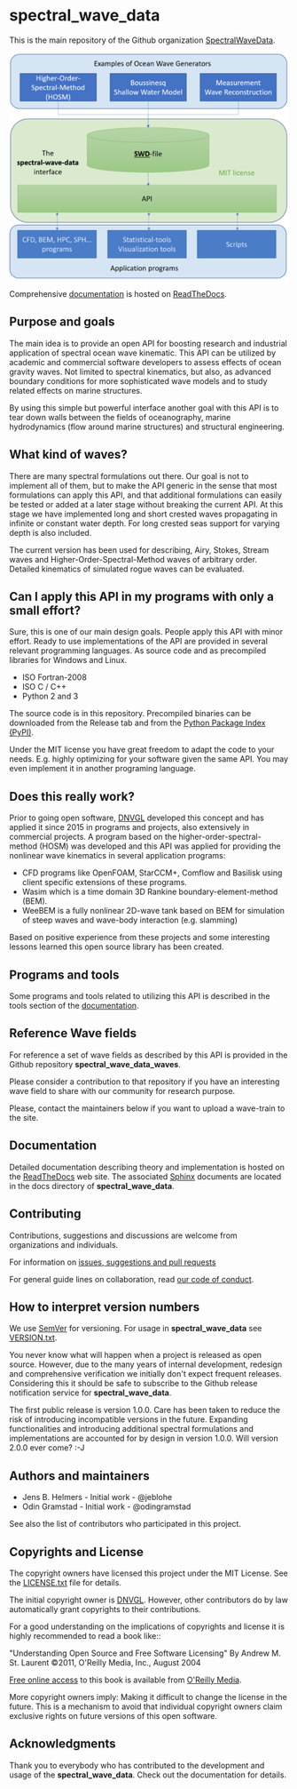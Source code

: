 # spectral_wave_data

This is the main repository of the Github organization 
[SpectralWaveData](https://github.com/SpectralWaveData).

![alt text](docs/source/figures/repository_readme_600x487.png)

Comprehensive [documentation](https://readthedocs.org/spectral_wave_data) 
is hosted on [ReadTheDocs](https://readthedocs.org/).

## Purpose and goals

The main idea is to provide an open API for boosting research and 
industrial application of spectral ocean wave kinematic.
This API can be utilized by academic and commercial software developers 
to assess effects of ocean gravity waves. Not limited to spectral kinematics, 
but also, as advanced boundary conditions for more sophisticated wave 
models and to study related effects on marine structures.

By using this simple but powerful interface another goal with this API 
is to tear down walls between the fields of oceanography, marine 
hydrodynamics (flow around marine structures) and structural engineering.

## What kind of waves?

There are many spectral formulations out there. Our goal is not to 
implement all of them, but to make the API generic in the sense that 
most formulations can apply this API, and that
additional formulations can easily be tested or added at a later stage
without breaking the current API. At this stage we have implemented 
long and short crested waves propagating in infinite or constant water 
depth. For long crested seas support for varying depth is also included.

The current version has been used for describing, Airy, Stokes, 
Stream waves and Higher-Order-Spectral-Method waves of arbitrary order.
Detailed kinematics of simulated rogue waves can be evaluated.

## Can I apply this API in my programs with only a small effort?

Sure, this is one of our main design goals. People apply this API with 
minor effort. Ready to use implementations of the API are provided in 
several relevant programming languages. As source code and as precompiled
libraries for Windows and Linux.

- ISO Fortran-2008
- ISO C / C++
- Python 2 and 3

The source code is in this repository. 
Precompiled binaries can be downloaded from the Release tab
and from the [Python Package Index (PyPI)](https://pypi.org/).

Under the MIT license you have great freedom to adapt the code to your needs. 
E.g. highly optimizing for your software given the same API. 
You may even implement it in another programing language.

## Does this really work?

Prior to going open software, [DNVGL](https://www.dnvgl.com/) developed
this concept and has applied it since 2015 in programs and projects, 
also extensively in commercial projects. 
A program based on the higher-order-spectral-method (HOSM) was developed 
and this API was applied for providing the nonlinear wave kinematics in 
several application programs:

 - CFD programs like OpenFOAM, StarCCM+, Comflow and Basilisk using client
   specific extensions of these programs.
 - Wasim which is a time domain 3D Rankine boundary-element-method (BEM).
 - WeeBEM is a fully nonlinear 2D-wave tank based on BEM for simulation 
   of steep waves and wave-body interaction (e.g. slamming)

Based on positive experience from these projects and some interesting
lessons learned this open source library has been created.

## Programs and tools

Some programs and tools related to utilizing this API is described in the
tools section of the [documentation](https://readthedocs.org/spectral_wave_data).

## Reference Wave fields

For reference a set of wave fields as described by this API is provided 
in the Github repository __spectral_wave_data_waves__.

Please consider a contribution to that repository if you have an 
interesting wave field to share with our community for research purpose.

Please, contact the maintainers below if you want to upload a wave-train
to the site.

## Documentation

Detailed documentation describing theory and implementation is hosted 
on the [ReadTheDocs](https://readthedocs.org/) web site. The associated 
[Sphinx](http://www.sphinx-doc.org/) documents are located in the docs
directory of __spectral_wave_data__.

## Contributing

Contributions, suggestions and discussions are welcome from
organizations and individuals.

For information on [issues, suggestions and pull requests](./CONTRIBUTION.md)

For general guide lines on collaboration, read
[our code of conduct](./CODE_OF_CONDUCT.md).

## How to interpret version numbers

We use [SemVer](http://semver.org/) for versioning. For usage 
in __spectral_wave_data__ see [VERSION.txt](./VERSION.txt).

You never know what will happen when a project is released as open source.
However, due to the many years of internal development, redesign and
comprehensive verification we initially don't expect frequent releases.
Considering this it should be safe to subscribe to the Github release 
notification service for __spectral_wave_data__.

The first public release is version 1.0.0. Care has been taken
to reduce the risk of introducing incompatible versions in the 
future. Expanding functionalities and introducing additional
spectral formulations and implementations are accounted
for by design in version 1.0.0. Will version 2.0.0 ever come? :-J

## Authors and maintainers

- Jens B. Helmers - Initial work - @jeblohe
- Odin Gramstad - Initial work - @odingramstad

See also the list of contributors who participated in this project.

## Copyrights and License

The copyright owners have licensed this project under the MIT License. 
See the [LICENSE.txt](./LICENSE.txt) file for details.

The initial copyright owner is [DNVGL](https://www.dnvgl.com/).
However, other contributors do by law automatically grant copyrights 
to their contributions.

For a good understanding on the implications of copyrights and license
it is highly recommended to read a book like:: 

  "Understanding Open Source and Free Software Licensing"
  By Andrew M. St. Laurent
  ©2011, O'Reilly Media, Inc., August 2004

[Free online access](https://www.oreilly.com/openbook/osfreesoft/book/#fullcontent)
to this book is available from [O'Reilly Media](https://www.oreilly.com/).

More copyright owners imply: Making it difficult to change the license in the future.
This is a mechanism to avoid that individual copyright owners claim
exclusive rights on future versions of this open software.

## Acknowledgments

Thank you to everybody who has contributed to the development 
and usage of the __spectral_wave_data__. 
Check out the documentation for details.
